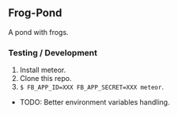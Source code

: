 Frog-Pond
-------
A pond with frogs.

### Testing / Development
 1. Install meteor.
 2. Clone this repo.
 3. `$ FB_APP_ID=XXX FB_APP_SECRET=XXX meteor`.
  - TODO: Better environment variables handling.
